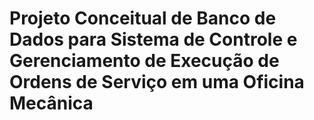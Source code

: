 # Projeto Conceitual de Banco de Dados para Sistema de Controle e Gerenciamento de Execução de Ordens de Serviço em uma Oficina Mecânica
